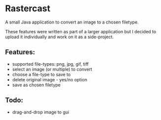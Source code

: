 # Rastercast
A small Java application to convert an image to a chosen filetype.

These features were written as part of a larger application but I decided to upload it individually and work on it as a side-project.

## Features:
- supported file-types: png, jpg, gif, tiff
- select an image (or multiple) to convert
- choose a file-type to save to
- delete original image - yes/no option
- save as chosen filetype

## Todo:
- drag-and-drop image to gui
